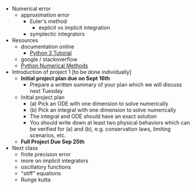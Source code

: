 - Numerical error
    - approximation error
      - Euler's method
        - explicit vs implicit integration
      - symplectic integrators
- Resources
    - documentation online
      - [Python 3 Tutorial](https://docs.python.org/3/tutorial/index.html)
    - google / stackoverflow
    - [Python Numerical Methods](https://pythonnumericalmethods.berkeley.edu/notebooks/Index.html)
- Introduction of project 1 [to be done individually]
    - **Initial project plan due on Sept 16th**
      - Prepare a written summary of your plan which we will discuss next Tuesday
    - Initial project plan
      - (a) Pick an ODE with one dimension to solve numerically
      - (b) Pick an integral with one dimension to solve numerically
      - The integral and ODE should have an exact solution
      - You should write down at least two physical behaviors which can be verified for (a) and (b), e.g. conservation laws, limiting scenarios, etc.
    - **Full Project Due Sep 25th**
- Next class
  - finite precision error
  - more on implicit integrators
  - oscillatory functions
  - "stiff" equations
  - Runge kutta
